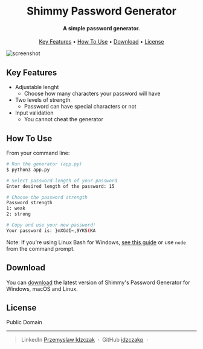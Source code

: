<h1 align="center">Shimmy Password Generator</h1>

<h4 align="center">A simple password generator.</h4>

<p align="center">
  <a href="#key-features">Key Features</a> •
  <a href="#how-to-use">How To Use</a> •
  <a href="#download">Download</a> •
  <a href="#license">License</a>
</p>

![screenshot](https://idzczak.pl/wp-content/uploads/2021/12/Screenshot-2021-12-01-at-08.20.10.png)

## Key Features

* Adjustable lenght
  - Choose how many characters your password will have
* Two levels of strength
  - Password can have special characters or not
* Input validation
  - You cannot cheat the generator

## How To Use

From your command line:

```bash
# Run the generator (app.py)
$ python3 app.py

# Select password length of your password
Enter desired length of the password: 15

# Choose the password strength
Password strength 
1: weak
2: strong

# Copy and use your new password!
Your password is: }mXGdI~,9YKS(KA
```

Note: If you're using Linux Bash for Windows, [see this guide](https://www.howtogeek.com/261575/how-to-run-graphical-linux-desktop-applications-from-windows-10s-bash-shell/) or use `node` from the command prompt.


## Download

You can [download](https://github.com/idzczakp/ShimmyPasswordGenerator) the latest version of Shimmy's Password Generator for Windows, macOS and Linux.


## License

Public Domain

---

> LinkedIn [Przemyslaw Idzczak](https://www.linkedin.com/in/przemyslawidzczak/) &nbsp;&middot;&nbsp;
> GitHub [idzczakp](https://github.com/idzczakp) &nbsp;&middot;&nbsp;

